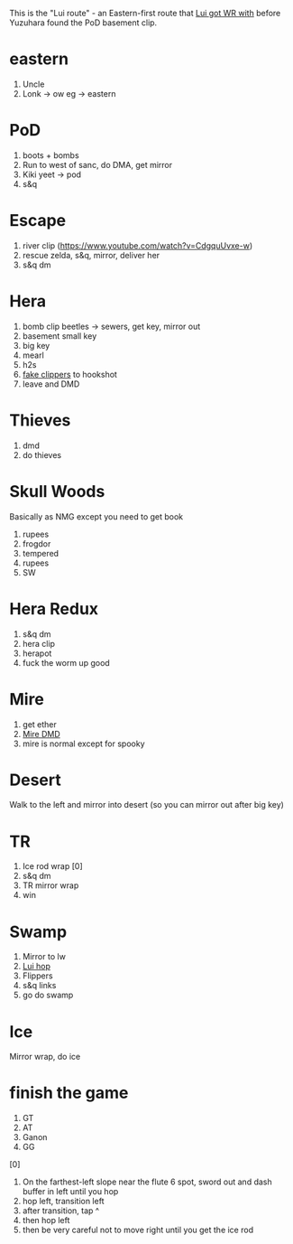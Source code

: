 This is the "Lui route" - an Eastern-first route that [Lui got WR with](https://www.speedrun.com/alttp/run/z507wngy) before Yuzuhara found the PoD basement clip.

# eastern

   1. Uncle
   1. Lonk -> ow eg -> eastern

# PoD
   1. boots + bombs
   1. Run to west of sanc, do DMA, get mirror
   1. Kiki yeet -> pod
   1. s&q

# Escape
   1. river clip (https://www.youtube.com/watch?v=CdgquUvxe-w)
   1. rescue zelda, s&q, mirror, deliver her
   1. s&q dm

# Hera

   1. bomb clip beetles -> sewers, get key, mirror out
   1. basement small key
   1. big key
   1. mearl
   1. h2s
   1. [fake clippers](../glitches/fake_clippers.md#second-flooded-room) to hookshot 
   1. leave and DMD

# Thieves

   1. dmd
   1. do thieves

# Skull Woods

Basically as NMG except you need to get book

   1. rupees
   1. frogdor
   1. tempered
   1. rupees
   1. SW

# Hera Redux

   1. s&q dm
   1. hera clip
   1. herapot
   1. fuck the worm up good

# Mire

   1. get ether
   1. [Mire DMD](../glitches/clip/mire_dmd.md)
   1. mire is normal except for spooky

# Desert

Walk to the left and mirror into desert (so you can mirror out after big key)

# TR

   1. Ice rod wrap [0]
   1. s&q dm
   1. TR mirror wrap
   1. win

# Swamp
  
   1. Mirror to lw
   1. [Lui hop](https://www.twitch.tv/videos/1411612262)
   1. Flippers
   1. s&q links
   1. go do swamp

# Ice

Mirror wrap, do ice

# finish the game

   1. GT
   1. AT
   1. Ganon
   1. GG

[0]

  1. On the farthest-left slope near the flute 6 spot, sword out and dash buffer in left until you hop
  1. hop left, transition left
  1. after transition, tap ^
  1. then hop left
  1. then be very careful not to move right until you get the ice rod

